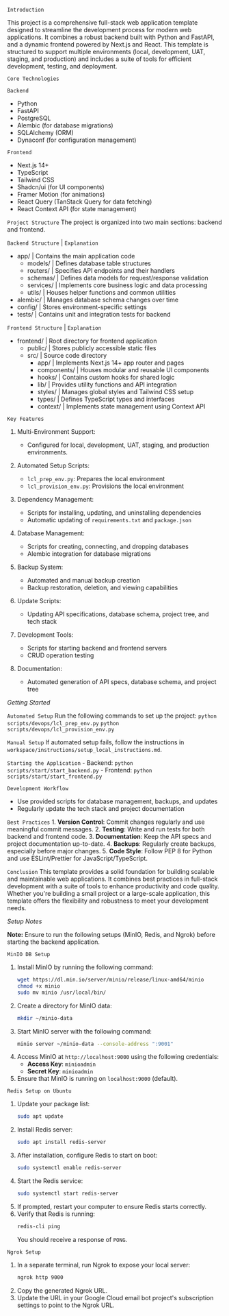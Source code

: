 `Introduction`    

This project is a comprehensive full-stack web application template designed to streamline the development process for modern web applications. It combines a robust backend built with Python and FastAPI, and a dynamic frontend powered by Next.js and React. This template is structured to support multiple environments (local, development, UAT, staging, and production) and includes a suite of tools for efficient development, testing, and deployment.

`Core Technologies`

`Backend`
- Python
- FastAPI
- PostgreSQL
- Alembic (for database migrations)
- SQLAlchemy (ORM)
- Dynaconf (for configuration management)

`Frontend`
- Next.js 14+
- TypeScript
- Tailwind CSS
- Shadcn/ui (for UI components)
- Framer Motion (for animations)
- React Query (TanStack Query for data fetching)
- React Context API (for state management)

`Project Structure`
The project is organized into two main sections: backend and frontend.

`Backend Structure`             | `Explanation`
  - app/                        | Contains the main application code
    - models/                   | Defines database table structures
    - routers/                  | Specifies API endpoints and their handlers
    - schemas/                  | Defines data models for request/response validation
    - services/                 | Implements core business logic and data processing
    - utils/                    | Houses helper functions and common utilities
  - alembic/                    | Manages database schema changes over time
  - config/                     | Stores environment-specific settings
  - tests/                      | Contains unit and integration tests for backend

`Frontend Structure`            | `Explanation`
  - frontend/                   | Root directory for frontend application
    - public/                   | Stores publicly accessible static files
    - src/                      | Source code directory
      - app/                    | Implements Next.js 14+ app router and pages
      - components/             | Houses modular and reusable UI components
      - hooks/                  | Contains custom hooks for shared logic
      - lib/                    | Provides utility functions and API integration
      - styles/                 | Manages global styles and Tailwind CSS setup
      - types/                  | Defines TypeScript types and interfaces
      - context/                | Implements state management using Context API


`Key Features`

1. Multi-Environment Support: 
    - Configured for local, development, UAT, staging, and production environments.

2. Automated Setup Scripts: 
   - `lcl_prep_env.py`: Prepares the local environment
   - `lcl_provision_env.py`: Provisions the local environment

3. Dependency Management:
   - Scripts for installing, updating, and uninstalling dependencies
   - Automatic updating of `requirements.txt` and `package.json`

4. Database Management:
   - Scripts for creating, connecting, and dropping databases
   - Alembic integration for database migrations

5. Backup System:
   - Automated and manual backup creation
   - Backup restoration, deletion, and viewing capabilities

6. Update Scripts:
   - Updating API specifications, database schema, project tree, and tech stack

7. Development Tools:
   - Scripts for starting backend and frontend servers
   - CRUD operation testing

8. Documentation:
   - Automated generation of API specs, database schema, and project tree

*Getting Started*

`Automated Setup`
    Run the following commands to set up the project:
    `python scripts/devops/lcl_prep_env.py`
    `python scripts/devops/lcl_provision_env.py`

`Manual Setup`
    If automated setup fails, follow the instructions in `workspace/instructions/setup_local_instructions.md`.

`Starting the Application`
    - Backend: `python scripts/start/start_backend.py`
    - Frontend: `python scripts/start/start_frontend.py`

`Development Workflow`
- Use provided scripts for database management, backups, and updates
- Regularly update the tech stack and project documentation

`Best Practices`
    1. **Version Control**: Commit changes regularly and use meaningful commit messages.
    2. **Testing**: Write and run tests for both backend and frontend code.
    3. **Documentation**: Keep the API specs and project documentation up-to-date.
    4. **Backups**: Regularly create backups, especially before major changes.
    5. **Code Style**: Follow PEP 8 for Python and use ESLint/Prettier for JavaScript/TypeScript.

`Conclusion`
This template provides a solid foundation for building scalable and maintainable web applications. It combines best practices in full-stack development with a suite of tools to enhance productivity and code quality. Whether you're building a small project or a large-scale application, this template offers the flexibility and robustness to meet your development needs.

*Setup Notes*

**Note:** Ensure to run the following setups (MinIO, Redis, and Ngrok) before starting the backend application.


`MinIO DB Setup`
  1. Install MinIO by running the following command:
     ```bash
     wget https://dl.min.io/server/minio/release/linux-amd64/minio
     chmod +x minio
     sudo mv minio /usr/local/bin/
     ```
  2. Create a directory for MinIO data:
     ```bash
     mkdir ~/minio-data
     ```
  3. Start MinIO server with the following command:
     ```bash
     minio server ~/minio-data --console-address ":9001"
     ```
  4. Access MinIO at `http://localhost:9000` using the following credentials:
     - **Access Key**: `minioadmin`
     - **Secret Key**: `minioadmin`
  5. Ensure that MinIO is running on `localhost:9000` (default).

`Redis Setup on Ubuntu`
  1. Update your package list:
     ```bash
     sudo apt update
     ```
  2. Install Redis server:
     ```bash
     sudo apt install redis-server
     ```
  3. After installation, configure Redis to start on boot:
     ```bash
     sudo systemctl enable redis-server
     ```
  4. Start the Redis service:
     ```bash
     sudo systemctl start redis-server
     ```
  5. If prompted, restart your computer to ensure Redis starts correctly.
  6. Verify that Redis is running:
     ```bash
     redis-cli ping
     ```
     You should receive a response of `PONG`.

`Ngrok Setup`
  1. In a separate terminal, run Ngrok to expose your local server:
     ```bash
     ngrok http 9000
     ```
  2. Copy the generated Ngrok URL.
  3. Update the URL in your Google Cloud email bot project's subscription settings to point to the Ngrok URL.
